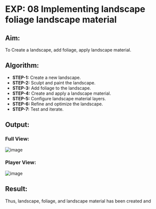 # EXP: 08 Implementing landscape foliage landscape material
## Aim:
To Create a landscape, add foliage, apply landscape material.
## Algorithm:
- **STEP-1:** Create a new landscape.
- **STEP-2:** Sculpt and paint the landscape.
- **STEP-3:** Add foliage to the landscape.
- **STEP-4:** Create and apply a landscape material.
- **STEP-5:** Configure landscape material layers.
- **STEP-6:** Refine and optimize the landscape.
- **STEP-7:** Test and iterate.

## Output:

### Full View:
![image](https://github.com/user-attachments/assets/b33ebebf-d67d-4b1b-ba48-3d5f72738d74)
### Player View:
![image](https://github.com/user-attachments/assets/64c75c06-ea65-45e6-b3f2-27ac127f7eb0)

## Result:

Thus, landscape, foliage, and landscape material has been created and 
